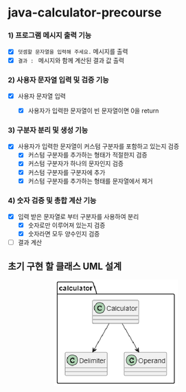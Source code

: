 # java-calculator-precourse

### 1) 프로그램 메시지 출력 기능

- [x] `덧셈할 문자열을 입력해 주세요.` 메시지를 출력
- [x] `결과 : ` 메시지와 함께 계산된 결과 값 출력

### 2) 사용자 문자열 입력 및 검증 기능

- [x] 사용자 문자열 입력
    - [x] 사용자가 입력한 문자열이 빈 문자열이면 0을 return


### 3) 구분자 분리 및 생성 기능

- [x] 사용자가 입력한 문자열이 커스텀 구분자를 포함하고 있는지 검증
    - [x] 커스텀 구분자를 추가하는 형태가 적절한지 검증
    - [x] 커스텀 구분자가 하나의 문자인지 검증
    - [x] 커스텀 구분자를 구분자에 추가
    - [x] 커스텀 구분자를 추가하는 형태를 문자열에서 제거

### 4) 숫자 검증 및 총합 계산 기능

-[x] 입력 받은 문자열로 부터 구분자를 사용하여 분리
    - [x] 숫자로만 이루어져 있는지 검증
    - [x] 숫자라면 모두 양수인지 검증
-[ ] 결과 계산

## 초기 구현 할 클래스 UML 설계

<p align="center">
  <img src="Initial Design UML.png" alt="Initial Design UML">
</p>